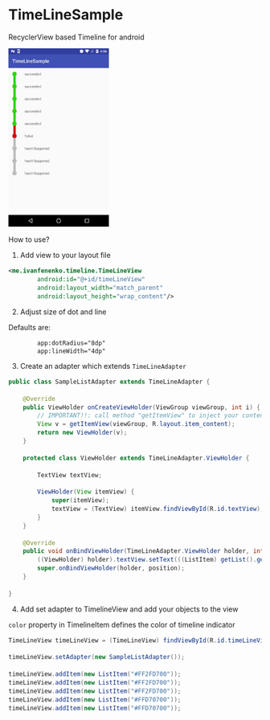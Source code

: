 # TimeLineSample
RecyclerView based Timeline for android 

<img src="https://github.com/ivanfenenko/TimeLineSample/blob/master/screenshots/sample.jpg" width="200">

How to use?

1. Add view to your layout file

``` xml
<me.ivanfenenko.timeline.TimeLineView
        android:id="@+id/timeLineView"
        android:layout_width="match_parent"
        android:layout_height="wrap_content"/>
```

2. Adjust size of dot and line 

Defaults are:
```
        app:dotRadius="8dp"
        app:lineWidth="4dp"
```

3. Create an adapter which extends `TimeLineAdapter` 

``` java
public class SampleListAdapter extends TimeLineAdapter {

    @Override
    public ViewHolder onCreateViewHolder(ViewGroup viewGroup, int i) {
        // IMPORTANT!!: call method "getItemView" to inject your content view into timeline list item
        View v = getItemView(viewGroup, R.layout.item_content);
        return new ViewHolder(v);
    }

    protected class ViewHolder extends TimeLineAdapter.ViewHolder {

        TextView textView;

        ViewHolder(View itemView) {
            super(itemView);
            textView = (TextView) itemView.findViewById(R.id.textView);
        }
    }

    @Override
    public void onBindViewHolder(TimeLineAdapter.ViewHolder holder, int position) {
        ((ViewHolder) holder).textView.setText(((ListItem) getList().get(position)).text);
        super.onBindViewHolder(holder, position);
    }

}
```

4. Add set adapter to TimelineView and add your objects to the view 

`color` property in TimelineItem defines the color of timeline indicator

``` java
TimeLineView timeLineView = (TimeLineView) findViewById(R.id.timeLineView);

timeLineView.setAdapter(new SampleListAdapter());

timeLineView.addItem(new ListItem("#FF2FD700"));
timeLineView.addItem(new ListItem("#FF2FD700"));
timeLineView.addItem(new ListItem("#FF2FD700"));
timeLineView.addItem(new ListItem("#FFD70700"));
timeLineView.addItem(new ListItem("#FFD70700"));
```
